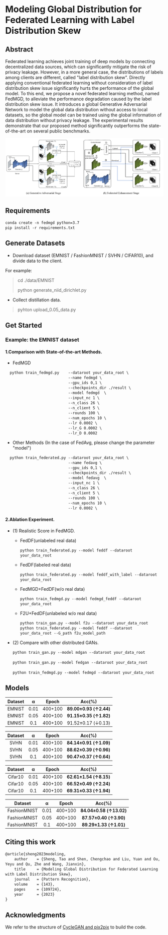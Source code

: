 # Modeling Global Distribution for Federated Learning with Label Distribution Skew

## Abstract
Federated learning achieves joint training of deep models by connecting decentralized data sources, which can significantly mitigate the risk of privacy leakage. However, in a more general case, the distributions of labels among clients are different, called "label distribution skew". Directly applying conventional federated learning without consideration of label distribution skew issue significantly hurts the performance of the global model. To this end, we propose a novel federated learning method, named FedMGD, to alleviate the performance degradation caused by the label distribution skew issue. It introduces a global Generative Adversarial Network to model the global data distribution without access to local datasets, so the global model can be trained using the global information of data distribution without privacy leakage. The experimental results demonstrate that our proposed method significantly outperforms the state-of-the-art on several public benchmarks.


![FedMGD](https://raw.githubusercontent.com/LuftmenschDevil/FedMGD/master/img/FedMGD.png)


## Requirements
```conda
conda create -n fedmgd python=3.7
pip install -r requirements.txt
```

## Generate Datasets
-   Download dataset (EMNIST / FashionMNIST / SVHN / CIFAR10), and divide data to the client. 

For example:
> cd ./data/EMNIST
>
> python generate_niid_dirichlet.py
- Collect distillation data.
> pyhton upload_0.05_data.py

## Get Started
### Example: the EMNIST dataset

#### 1.Comparison with State-of-the-art Methods.
- FedMGD
```
  python train_fedmgd.py    --dataroot your_data_root \
                            --name fedmgd \ 
                            --gpu_ids 0,1 \
                            --checkpoints_dir ./result \
                            --model fedmgd  \
                            --input_nc 1 \
                            --n_class 26 \
                            --n_client 5 \
                            --rounds 100 \
                            --num_epochs 10 \
                            --lr 0.0002 \
                            --lr_G 0.0002 \
                            --lr_D 0.0002 
```
-   Other Methods (In the case of FedAvg, please change the parameter "model")
```
  python train_federated.py --dataroot your_data_root \
                            --name fedavg \ 
                            --gpu_ids 0,1 \
                            --checkpoints_dir ./result \
                            --model fedavg  \
                            --input_nc 1 \
                            --n_class 26 \
                            --n_client 5 \
                            --rounds 100 \
                            --num_epochs 10 \
                            --lr 0.0002 \
```
#### 2.Ablation Experiment.
- (1) Realistic Score in FedMGD. 

    -  FedDF(unlabeled real data)
        ```
       python train_federated.py --model feddf --dataroot your_data_root
       ```
       
    -  FedDF(labeled real data)
        ```
       python train_federated.py --model feddf_with_label --dataroot your_data_root
       ```

    -  FedMGD+FedDF(w/o real data)   
        ```
       python train_fedmgd.py --model fedmgd_feddf --dataroot your_data_root
       ```

    -  F2U+FedDF(unlabeled w/o real data)
        ```
       python train_gan.py --model f2u --dataroot your_data_root
       python train_federated.py --model feddf --dataroot your_data_root --G_path f2u_model_path
       ```
    
-   (2) Compare with other distributed GANs.
       ```
       python train_gan.py --model mdgan --dataroot your_data_root
    
       python train_gan.py --model fedgan --dataroot your_data_root
    
       python train_fedmgd.py --model fedmgd --dataroot your_data_root
       ```
## Models
| Dataset |  α   |  Epoch  |         Acc(%)         |
| :-----: | :--: | :-----: |  :--------------------: |
| EMNIST  | 0.01 | 400+100 | **89.00±0.93 (↑2.44)** |
| EMNIST  | 0.05 | 400+100 | **91.15±0.35 (↑1.82)** |
| EMNIST  | 0.1  | 400+100 | 91.52±0.17 (↓0.13)   |



| Dataset |  α   |  Epoch  |         Acc(%)         |
| :-----: | :--: | :-----: |  :--------------------: |
|  SVHN   | 0.01 | 400+100 | **84.14±0.91 (↑1.09)** |
|  SVHN   | 0.05 | 400+100 | **88.62±0.39 (↑0.96)** |
|  SVHN   | 0.1  | 400+100 | **90.47±0.37 (↑0.64)** |


| Dataset |  α   |  Epoch  |         Acc(%)         |
| :-----: | :--: | :-----: |  :--------------------: |
| Cifar10 | 0.01 | 400+100 |  **62.61±1.54 (↑8.15)** |
| Cifar10 | 0.05 | 400+100 |  **66.52±0.49 (↑2.24)** |
| Cifar10 | 0.1  | 400+100 |  **69.31±0.33 (↑1.94)** |


|   Dataset    |  α   |  Epoch  |         Acc(%)          |
| :----------: | :--: | :-----: | :---------------------: |
| FashionMNIST | 0.01 | 400+100 |  **84.04±0.58 (↑13.02)** |
| FashionMNIST | 0.05 | 400+100 |  **87.57±0.40 (↑3.90)**  |
| FashionMNIST | 0.1  | 400+100 |  **89.29±1.33 (↑1.01)**  |

## Citing this work

```
@article{sheng2023modeling,
    author    = {Sheng, Tao and Shen, Chengchao and Liu, Yuan and Ou, Yeyu and Qu, Zhe and Wang, Jianxin},
    title     = {Modeling Global Distribution for Federated Learning with Label Distribution Skew},
    journal   = {Pattern Recognition},
    volume    = {143},
    pages     = {109724},
    year      = {2023}
}
```


## Acknowledgments
We refer to the structure of [CycleGAN and pix2pix](https://github.com/junyanz/pytorch-CycleGAN-and-pix2pix) to build the code.
